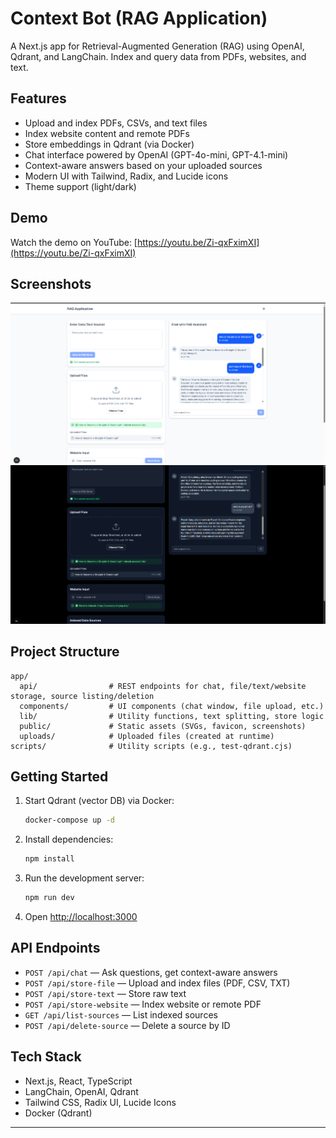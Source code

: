 # Context Bot (RAG Application)

A Next.js app for Retrieval-Augmented Generation (RAG) using OpenAI, Qdrant, and LangChain. Index and query data from PDFs, websites, and text.

## Features

- Upload and index PDFs, CSVs, and text files
- Index website content and remote PDFs
- Store embeddings in Qdrant (via Docker)
- Chat interface powered by OpenAI (GPT-4o-mini, GPT-4.1-mini)
- Context-aware answers based on your uploaded sources
- Modern UI with Tailwind, Radix, and Lucide icons
- Theme support (light/dark)

## Demo

Watch the demo on YouTube: [https://youtu.be/Zi-qxFximXI](https://youtu.be/Zi-qxFximXI)

## Screenshots

![Screenshot 1](public/ss1.png)
![Screenshot 2](public/ss2.png)

## Project Structure

```
app/
  api/                # REST endpoints for chat, file/text/website storage, source listing/deletion
  components/         # UI components (chat window, file upload, etc.)
  lib/                # Utility functions, text splitting, store logic
  public/             # Static assets (SVGs, favicon, screenshots)
  uploads/            # Uploaded files (created at runtime)
scripts/              # Utility scripts (e.g., test-qdrant.cjs)
```

## Getting Started

1. Start Qdrant (vector DB) via Docker:
   ```bash
   docker-compose up -d
   ```
2. Install dependencies:
   ```bash
   npm install
   ```
3. Run the development server:
   ```bash
   npm run dev
   ```
4. Open [http://localhost:3000](http://localhost:3000)

## API Endpoints

- `POST /api/chat` — Ask questions, get context-aware answers
- `POST /api/store-file` — Upload and index files (PDF, CSV, TXT)
- `POST /api/store-text` — Store raw text
- `POST /api/store-website` — Index website or remote PDF
- `GET /api/list-sources` — List indexed sources
- `POST /api/delete-source` — Delete a source by ID

## Tech Stack

- Next.js, React, TypeScript
- LangChain, OpenAI, Qdrant
- Tailwind CSS, Radix UI, Lucide Icons
- Docker (Qdrant)

---
